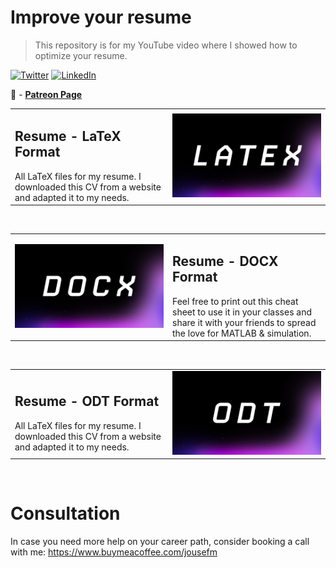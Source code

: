 Improve your resume 
================

> This repository is for my YouTube video where I showed how to optimize your resume. 

[![Twitter](https://img.shields.io/twitter/follow/Jousefm2.svg?label=Follow&style=social)](https://twitter.com/Jousefm2) [![LinkedIn](https://img.shields.io/badge/style--5eba00.svg?label=LinkedIn&logo=linkedin&style=social)](https://www.linkedin.com/in/jousefmurad/)

🎥 - **[Patreon Page](https://www.patreon.com/theengiineer)**

<table width="100%">
    <tr>
        <td width="50%">
            <H2>Resume - LaTeX Format</H2>
            All LaTeX files for my resume. I downloaded this CV from a website and adapted it to my needs.
        <td width="50%"><a href="https://www.youtube.com/user/TheEngiineer/"><img alt="My YouTube Channel" src="Images/latex.png"/></a></td>
    </tr>
</table>
<br/>

<table width="100%">
    <tr>
        <td width="50%">
        <a href="https://github.com/jousefm/Mega-Course-MATLAB/blob/master/CheatSheet/MatlabCheatsheet.pdf"><img alt="MATLAB Cheat Sheet" src="Images/docx.png"/></a>
        <td width="50%"><H2>Resume - DOCX Format</H2>
            Feel free to print out this cheat sheet to  use it in your classes and share it with your friends to spread the love for MATLAB & simulation. </td>
    </tr>
</table>
<br/>

<table width="100%">
    <tr>
        <td width="50%">
            <H2>Resume - ODT Format</H2>
            All LaTeX files for my resume. I downloaded this CV from a website and adapted it to my needs.
        <td width="50%"><a href="https://www.youtube.com/user/TheEngiineer/"><img alt="My YouTube Channel" src="Images/odt.png"/></a></td>
    </tr>
</table>
<br/>


Consultation
================

In case you need more help on your career path, consider booking a call with me: https://www.buymeacoffee.com/jousefm